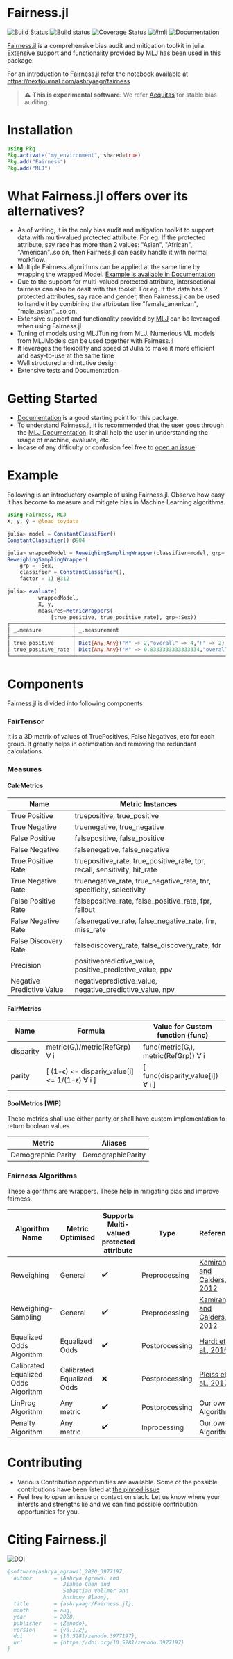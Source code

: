 # Fairness.jl

[![Build Status](https://travis-ci.com/ashryaagr/Fairness.jl.svg?branch=master)](https://travis-ci.com/ashryaagr/Fairness.jl)
[![Build status](https://ci.appveyor.com/api/projects/status/lsh7co54fplsdl4q?svg=true)](https://ci.appveyor.com/project/ashryaagr/fairness-jl)
[![Coverage Status](https://coveralls.io/repos/github/ashryaagr/Fairness.jl/badge.svg)](https://coveralls.io/github/ashryaagr/Fairness.jl)
<a href="https://slackinvite.julialang.org/">
  <img src="https://img.shields.io/badge/chat-on%20slack-orange.svg"
       alt="#mlj">
</a>
<a href="https://www.ashrya.in/Fairness.jl/dev/">
  <img src="https://img.shields.io/badge/docs-stable-blue.svg"
       alt="Documentation">
</a>

[Fairness.jl](https://github.com/ashryaagr/Fairness.jl) is a comprehensive bias audit and mitigation toolkit in julia. Extensive support and functionality provided by [MLJ](https://github.com/alan-turing-institute/MLJ.jl) has been used in this package.

For an introduction to Fairness.jl refer the notebook available at https://nextjournal.com/ashryaagr/fairness

> :warning: **This is experimental software**: We refer [Aequitas](https://github.com/dssg/aequitas) for stable bias auditing.

# Installation
```julia
using Pkg
Pkg.activate("my_environment", shared=true)
Pkg.add("Fairness")
Pkg.add("MLJ")
```

# What Fairness.jl offers over its alternatives?
- As of writing, it is the only bias audit and mitigation toolkit to support data with multi-valued protected attribute. For eg. If the protected attribute, say race has more than 2 values: "Asian", "African", "American"..so on, then Fairness.jl can easily handle it with normal workflow.
- Multiple Fairness algorithms can be applied at the same time by wrapping the wrapped Model. [Example is available in Documentation](https://www.ashrya.in/Fairness.jl/dev/algorithms/#Composability)
- Due to the support for multi-valued protected attribute, intersectional fairness can also be dealt with this toolkit. For eg. If the data has 2 protected attributes, say race and gender, then Fairness.jl can be used to handle it by combining the attributes like "female_american", "male_asian"...so on.
- Extensive support and functionality provided by [MLJ](https://github.com/alan-turing-institute/MLJ.jl) can be leveraged when using Fairness.jl
- Tuning of models using MLJTuning from MLJ. Numerious ML models from MLJModels can be used together with Fairness.jl
- It leverages the flexibility and speed of Julia to make it more efficient and easy-to-use at the same time
- Well structured and intutive design
- Extensive tests and Documentation

# Getting Started

- [Documentation](https://www.ashrya.in/Fairness.jl/dev) is a good starting point for this package.
- To understand Fairness.jl, it is recommended that the user goes through the [MLJ Documentation](https://alan-turing-institute.github.io/MLJ.jl/stable/). It shall help the user in understanding the usage of machine, evaluate, etc.
- Incase of any difficulty or confusion feel free to [open an issue](https://github.com/ashryaagr/Fairness.jl/issues/new).

# Example
Following is an introductory example of using Fairness.jl. Observe how easy it has become to measure and mitigate bias in Machine Learning algorithms.
```julia
using Fairness, MLJ
X, y, ŷ = @load_toydata

julia> model = ConstantClassifier()
ConstantClassifier() @904

julia> wrappedModel = ReweighingSamplingWrapper(classifier=model, grp=:Sex)
ReweighingSamplingWrapper(
    grp = :Sex,
    classifier = ConstantClassifier(),
    factor = 1) @312

julia> evaluate(
          wrappedModel,
          X, y,
          measures=MetricWrappers(
              [true_positive, true_positive_rate], grp=:Sex))
┌────────────────────┬─────────────────────────────────────────────────────────────────────────────────────┬───────────────────────────────────── ⋯
│ _.measure          │ _.measurement                                                                       │ _.per_fold                           ⋯
├────────────────────┼─────────────────────────────────────────────────────────────────────────────────────┼───────────────────────────────────── ⋯
│ true_positive      │ Dict{Any,Any}("M" => 2,"overall" => 4,"F" => 2)                                     │ Dict{Any,Any}[Dict("M" => 0,"overall ⋯
│ true_positive_rate │ Dict{Any,Any}("M" => 0.8333333333333334,"overall" => 0.8333333333333334,"F" => 1.0) │ Dict{Any,Any}[Dict("M" => 4.99999999 ⋯
└────────────────────┴─────────────────────────────────────────────────────────────────────────────────────┴───────────────────────────────────── ⋯
```

# Components
Fairness.jl is divided into following components

### FairTensor
It is a 3D matrix of values of TruePositives, False Negatives, etc for each group. It greatly helps in optimization and removing the redundant calculations.

### Measures

#### CalcMetrics

| Name | Metric Instances |
|-----|-------------|
| True Positive | truepositive,  true_positive
| True Negative | truenegative, true_negative
| False Positive | falsepositive, false_positive
| False Negative | falsenegative, false_negative
| True Positive Rate | truepositive_rate, true_positive_rate, tpr, recall, sensitivity, hit_rate
| True Negative Rate | truenegative_rate, true_negative_rate, tnr, specificity, selectivity
| False Positive Rate | falsepositive_rate, false_positive_rate, fpr, fallout
| False Negative Rate | falsenegative_rate, false_negative_rate, fnr, miss_rate
| False Discovery Rate | falsediscovery_rate, false_discovery_rate, fdr
| Precision | positivepredictive_value, positive_predictive_value, ppv
| Negative Predictive Value | negativepredictive_value, negative_predictive_value, npv

#### FairMetrics

| Name | Formula | Value for Custom function (func)
|-----|-------------|----------------|
| disparity | metric(Gᵢ)/metric(RefGrp) ∀ i| func(metric(Gᵢ), metric(RefGrp)) ∀ i
| parity | [ (1-ϵ) <= dispariy_value[i] <= 1/(1-ϵ) ∀ i ] | [ func(disparity_value[i]) ∀ i ]

#### BoolMetrics [WIP]
These metrics shall use either parity or shall have custom implementation to return boolean values

| Metric | Aliases |
|-----|-------------|
| Demographic Parity | DemographicParity

### Fairness Algorithms
These algorithms are wrappers. These help in mitigating bias and improve fairness.

| Algorithm Name | Metric Optimised | Supports Multi-valued protected attribute | Type | Reference |
|----------------|------------------|-------------------------------------------|------|-----------|
| Reweighing | General | :heavy_check_mark: |  Preprocessing | [Kamiran and Calders, 2012](http://doi.org/10.1007/s10115-011-0463-8)
| Reweighing-Sampling | General | :heavy_check_mark: | Preprocessing | [Kamiran and Calders, 2012](http://doi.org/10.1007/s10115-011-0463-8)
| Equalized Odds Algorithm | Equalized Odds | :heavy_check_mark: | Postprocessing | [Hardt et al., 2016](https://papers.nips.cc/paper/6374-equality-of-opportunity-in-supervised-learning)
| Calibrated Equalized Odds Algorithm | Calibrated Equalized Odds | :x: | Postprocessing | [Pleiss et al., 2017](https://proceedings.neurips.cc/paper/2017/file/b8b9c74ac526fffbeb2d39ab038d1cd7-Paper.pdf)
| LinProg Algorithm | Any metric | :heavy_check_mark: | Postprocessing | Our own Algorithm
| Penalty Algorithm | Any metric | :heavy_check_mark: | Inprocessing | Our own Algorithm

# Contributing

- Various Contribution opportunities are available. Some of the possible contributions have been listed at [the pinned issue](https://github.com/ashryaagr/Fairness.jl/issues/3#issuecomment-656812338)
- Feel free to open an issue or contact on slack. Let us know where your intersts and strengths lie and we can find possible contribution opportunities for you.

# Citing Fairness.jl

[![DOI](https://zenodo.org/badge/DOI/10.5281/zenodo.3977197.svg)](https://doi.org/10.5281/zenodo.3977197)

```bibtex
@software{ashrya_agrawal_2020_3977197,
  author       = {Ashrya Agrawal and
                  Jiahao Chen and
                  Sebastian Vollmer and
                  Anthony Blaom},
  title        = {ashryaagr/Fairness.jl},
  month        = aug,
  year         = 2020,
  publisher    = {Zenodo},
  version      = {v0.1.2},
  doi          = {10.5281/zenodo.3977197},
  url          = {https://doi.org/10.5281/zenodo.3977197}
}
```
